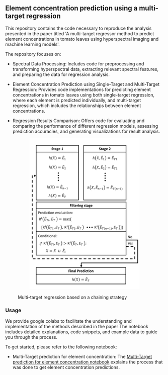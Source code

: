 ## Element concentration prediction using a multi-target regression

This repository contains the code necessary to reproduce the analysis presented in the paper titled 'A multi-target regressor method to predict element concentrations in tomato leaves using hyperspectral imaging and machine learning models'.

The repository focuses on:

- Spectral Data Processing: Includes code for preprocessing and transforming hyperspectral data, extracting relevant spectral features, and preparing the data for regression analysis.

- Element Concentration Prediction using Single-Target and Multi-Target Regression: Provides code implementations for predicting element concentrations in tomato leaves using both single-target regression, where each element is predicted individually, and multi-target regression, which includes the relationships between element concentrations.
  
- Regression Results Comparison: Offers code for evaluating and comparing the performance of different regression models, assessing prediction accuracies, and generating visualizations for result analysis.

<figure>
    <p align="center">
        <img src="figures/mt_pipeline.jpg" alt="alt" width="350" height="480">
    </p>
    <figcaption>Multi-target regression based on a chaining strategy</figcaption>
</figure>

### Usage

We provide google colabs to facilitate the understanding and implementation of the methods described in the paper The notebook includes detailed explanations, code snippets, and example data to guide you through the process.

To get started, please refer to the following notebook:

- Multi-Target prediction for element concentration: The [Multi-Target prediction for element concentration notebook](https://github.com/anaguilarar/MT_elements/blob/main/Multi-Target%20prediction%20for%20element%20concentration.ipynb) explains the process that was done to get element concentration predictions.







